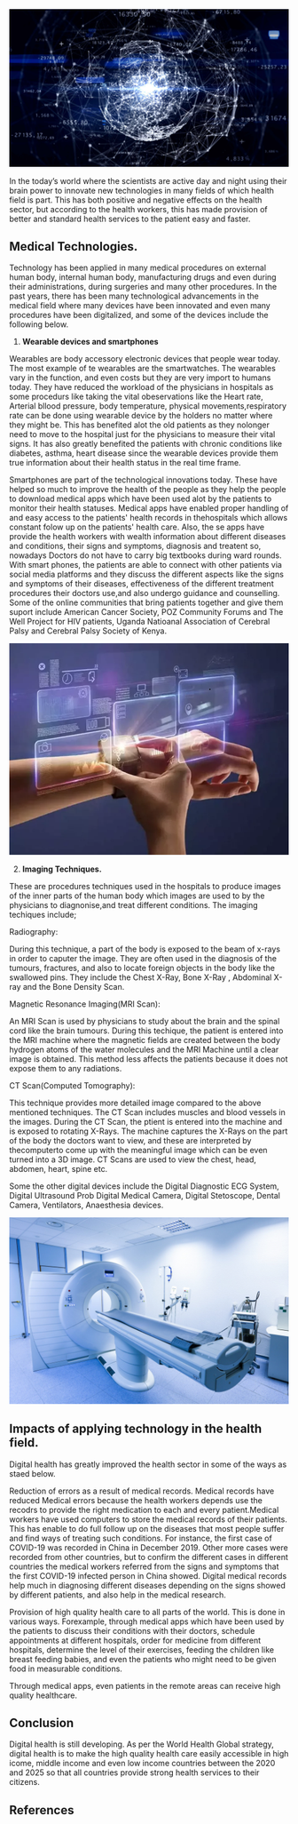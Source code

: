 <img src="IMAGE3.jpg.jpg" >

In the today’s world where the scientists are active day and night using their brain power to innovate new technologies in many fields of which health field is part. This has both positive and negative effects on the health sector, but according to the health workers, this has made provision of better and standard health services to the patient easy and faster.

## **Medical Technologies.**

Technology has been applied in many medical procedures on external human body, internal human body, manufacturing drugs and even during their administrations, during surgeries and many other procedures. In the past years, there has been many technological advancements in the medical field where many devices have been innovated and even many procedures have been digitalized, and some of the devices include the following below.

1. **Wearable devices and smartphones**

Wearables are body accessory electronic devices that people wear today. The most example of te wearables are the smartwatches. The wearables vary in the function, and even costs but they are very import to humans today. They have reduced the workload of the physicians in hospitals as some procedurs like taking the vital obeservations like the Heart rate, Arterial bllood pressure, body temperature, physical movements,respiratory rate can be done using wearable device by the holders no matter where they might be. This has benefited alot the old patients as they nolonger need to move to the hospital just for the physicians to measure their vital signs. It has also greatly benefited the patients with chronic conditions like diabetes, asthma, heart disease since the wearable devices provide them true information about their health status in the real time frame.

Smartphones are part of the technological innovations today. These have helped so much to improve the health of the people as they help the people to download medical apps which have been used alot by the patients to monitor their health statuses. Medical apps have enabled proper handling of and easy access to the patients' health records in thehospitals which allows constant folow up on the patients' health care. Also, the se apps have provide the health workers with wealth information about different diseases and conditions, their signs and symptoms, diagnosis and treatent so, nowadays Doctors do not have to carry big textbooks during ward rounds. With smart phones, the patients are able to connect with other patients via social media platforms and they discuss the different aspects like the signs and symptoms of their diseases, effectiveness of the different treatment procedures their doctors use,and also undergo guidance and counselling. Some of the online communities that bring patients together and give them suport include American Cancer Society, POZ Community Forums and The Well Project for HIV patients, Uganda Natioanal Association of Cerebral Palsy and Cerebral Palsy Society of Kenya.

<img src="Imagew.png" >

2. **Imaging Techniques.**


These are procedures techniques used in the hospitals to produce images of the inner parts of the human body which images are used to by the physicians to diagnonise,and treat different conditions. The imaging techiques include;

Radiography:

During this technique, a part of the body is exposed to the beam of x-rays in order to caputer the image. They are often used in the diagnosis of the tumours, fractures, and also to locate foreign objects in the body like the swallowed pins. They include the Chest X-Ray, Bone X-Ray , Abdominal X-ray and the Bone Density Scan.

Magnetic Resonance Imaging(MRI Scan):

An MRI Scan is used by physicians to study about the brain and the spinal cord like the brain tumours. During this techique, the patient is entered into the MRI machine where the magnetic fields are created between the body hydrogen atoms of the water molecules and the MRI Machine until a clear image is obtained. This method less affects the patients because it does not expose them to any radiations.

CT Scan(Computed Tomography):

This technique provides more detailed image compared to the above mentioned techniques. The CT Scan includes muscles and blood vessels in the images. During the CT Scan, the ptient is entered into the machine and is exposed to rotating X-Rays. The machine captures the X-Rays on the part of the body the doctors want to view, and these are interpreted by thecomputerto come up with the meaningful image which can be even turned into a 3D image. CT Scans are used to view the chest, head, abdomen, heart, spine etc.

Some the other digital devices include the Digital Diagnostic ECG System, Digital Ultrasound Prob Digital Medical Camera, Digital Stetoscope, Dental Camera, Ventilators, Anaesthesia devices.


<img src="Image 1.png" >


## **Impacts of applying technology in the health field.**

Digital health has greatly improved the health sector in some of the ways as staed below.

Reduction of errors as a result of medical records.
Medical records have reduced Medical errors because the health workers depends use the recodrs to provide the right medication to each and every patient.Medical workers have used computers to store the medical records of their patients. This has enable to do full follow up on the diseases that most people suffer and find ways of treating such conditions. For instance, the first case of COVID-19 was recorded in China in December 2019. Other more cases were recorded from other countries, but to confirm the different cases in different countries the medical workers referred from the signs and symptoms that the first COVID-19 infected person in China showed. Digital medical records help much in diagnosing different diseases depending on the signs showed by different patients, and also help in the medical research.

Provision of high quality health care to all parts of the world.
This is done in various ways. Forexample, through medical apps which have been used by the patients to discuss their conditions with their doctors, schedule appointments at different hospitals, order for medicine from different hospitals, determine the level of their exercises, feeding the children like breast feeding babies, and even the patients who might need to be given food in measurable conditions.

Through medical apps, even patients in the remote areas can receive high quality healthcare.

## **Conclusion**

Digital health is still developing. As per the World Health Global strategy, digital health is to make the high quality health care easily accessible in high icome, middle income and even low income countries between the 2020 and 2025 so that all countries provide strong health services to their citizens.

## **References**



